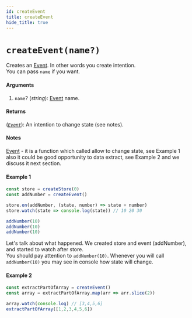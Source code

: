```yaml
---
id: createEvent
title: createEvent
hide_title: true
---
```


# `createEvent(name?)`

Creates an [Event](Event.md). In other words you create intention.</br>
You can pass `name` if you want.

#### Arguments

1. `name`? (_string_): [Event](Event.md) name.

#### Returns

([_`Event`_](Event.md)): An intention to change state (see notes).

#### Notes

[Event](Event.md) - it is a function which called allow to change state, see Example 1 also it could be good opportunity to data extract, see Example 2 and we discuss it next section.

#### Example 1

```js
const store = createStore(0)
const addNumber = createEvent()

store.on(addNumber, (state, number) => state + number)
store.watch(state => console.log(state)) // 10 20 30

addNumber(10)
addNumber(10)
addNumber(10)
```

Let's talk about what happened. We created store and event (addNumber), and started to watch after store.</br>
You should pay attention to `addNumber(10)`. Whenever you will call `addNumber(10)` you may see in console how state will change.

#### Example 2

```js
const extractPartOfArray = createEvent()
const array = extractPartOfArray.map(arr => arr.slice(2))

array.watch(console.log) // [3,4,5,6]
extractPartOfArray([1,2,3,4,5,6])
```
